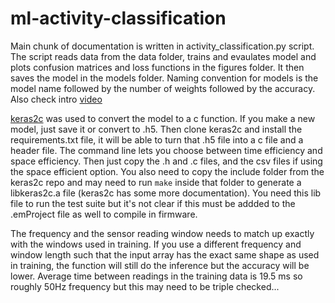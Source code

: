 # ml-activity-classification
Main chunk of documentation is written in activity_classification.py script. The script reads data from the data folder, trains and evaulates model and plots confusion matrices and loss functions in the figures folder. It then saves the model in the models folder. Naming convention for models is the model name followed by the number of weights followed by the accuracy. Also check intro
[video](https://drive.google.com/file/d/12QHOFvm3AzrmPDS4lOkBtAYPa2hFUUN8/view?usp=sharing)

[keras2c](https://github.com/f0uriest/keras2c) was used to convert the model to a c function. If you make a new model, just save it or convert to .h5. Then clone keras2c and install the requirements.txt file, it will be able to turn that .h5 file into a c file and a header file. The command line lets you choose between time efficiency and space efficiency. Then just copy the .h and .c files, and the csv files if using the space efficient option. You also need to copy the include folder from the keras2c repo and may need to run `make` inside that folder to generate a libkeras2c.a file (keras2c has some more documentation). You need this lib file to run the test suite but it's not clear if this must be addded to the .emProject file as well to compile in firmware.

The frequency and the sensor reading window needs to match up exactly with the windows used in training. If you use a different frequency and window length such that the input array has the exact same shape as used in training, the function will still do the inference but the accuracy will be lower. Average time between readings in the training data is 19.5 ms so roughly 50Hz frequency but this may need to be triple checked...
